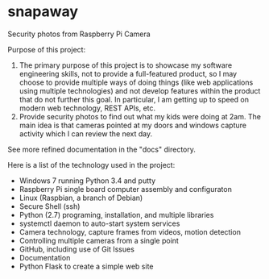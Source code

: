 # snapaway
Security photos from Raspberry Pi Camera

Purpose of this project:
1. The primary purpose of this project is to showcase my software engineering skills,
   not to provide a full-featured product, so I may choose to provide multiple ways
   of doing things (like web applications using multiple technologies) and not develop
   features within the product that do not further this goal.
   In particular, I am getting up to speed on modern web technology, REST APIs, etc.
2. Provide security photos to find out what my kids were doing at 2am.
   The main idea is that cameras pointed at my doors and windows capture activity
   which I can review the next day.

See more refined documentation in the "docs" directory.

Here is a list of the technology used in the project:
 - Windows 7 running Python 3.4 and putty
 - Raspberry Pi single board computer assembly and configuraton
 - Linux (Raspbian, a branch of Debian)
 - Secure Shell (ssh)
 - Python (2.7) programing, installation, and multiple libraries
 - systemctl daemon to auto-start system services
 - Camera technology, capture frames from videos, motion detection
 - Controlling multiple cameras from a single point
 - GitHub, including use of Git Issues
 - Documentation
 - Python Flask to create a simple web site
